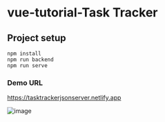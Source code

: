 # vue-tutorial-Task Tracker

## Project setup
```
npm install
npm run backend
npm run serve
```

### Demo URL
https://tasktrackerjsonserver.netlify.app


![image](https://user-images.githubusercontent.com/72608044/214000545-9bc82f17-60e8-4291-88c7-67259b3d288a.png)

